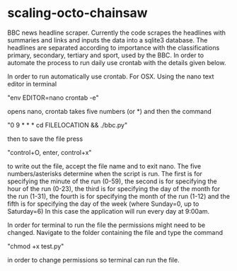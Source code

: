 # scaling-octo-chainsaw
BBC news headline scraper.
Currently the code scrapes the headlines with summaries and links and inputs the data into a sqlite3 database. 
The headlines are separated according to importance with the classifications primary, secondary, tertiary and sport, used by the BBC.
In order to automate the process to run daily use crontab with the details given below.


In order to run automatically use crontab.
For OSX.
Using the nano text editor in terminal

"env EDITOR=nano crontab -e"

opens nano,
crontab takes five numbers (or *) and then the command

"0 9 * * * cd FILELOCATION && ./bbc.py"

then to save the file press

"control+O, enter, control+x"

to write out the file, accept the file name and to exit nano.
The five numbers/asterisks determine when the script is run.
The first is for specifying the minute of the run (0-59), the second is for specifying the hour of the run (0-23), the third is for specifying the day of the month for the run (1-31), the fourth is for specifying the month of the run (1-12) and the fifth is for specifying the day of the week (where Sunday=0, up to Saturday=6)
In this case the application will run every day at 9:00am.

In order for terminal to run the file the permissions might need to be changed. 
Navigate to the folder containing the file and type the command

"chmod +x test.py"

in order to change permissions so terminal can run the file.
